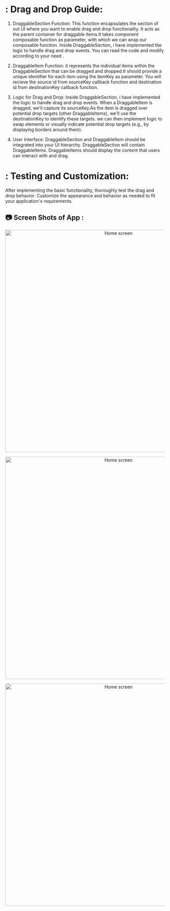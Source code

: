 # : Drag and Drop Guide:

1. DraggableSection Function: This function encapsulates the section of out UI where you want to enable drag and drop functionality. It acts as the parent container for draggable items.It takes component composable function as parameter, with which we can wrap our composable function. Inside DraggableSection, i have implemented the logic to handle drag and drop events. You can read the code and modify according to your need .

2. DraggableItem Function: it represents the individual items within the DraggableSection that can be dragged and dropped.It should provide a unique identifier for each item using the itemKey as parameter. You will recieve the source id from sourceKey callback function and destination id from destinationKey callback function.

3. Logic for Drag and Drop: Inside DraggableSection, i have implemented the logic to handle drag and drop events. When a DraggableItem is dragged, we'll capture its sourceKey.As the item is dragged over potential drop targets (other DraggableItems), we'll use the destinationKey to identify these targets. we can then implement logic to swap elements or visually indicate potential drop targets (e.g., by displaying borders around them).
4. User Interface: DraggableSection and DraggableItem should be integrated into your UI hierarchy. DraggableSection will contain DraggableItems. DraggableItems should display the content that users can interact with and drag.
# : Testing and Customization:

After implementing the basic functionality, thoroughly test the drag and drop behavior.
Customize the appearance and behavior as needed to fit your application's requirements.


## :camera: Screen Shots of App :
<p align="center">
    <img alt="Home screen" src="./ScreenShots/Screenshots 2024-03-24 at 2.09.52 PM.png" height = "700px"/>
</p>
<p align="center">
    <img alt="Home screen" src="./Screenshots/Screenshots 2024-03-24 at 2.10.03 PM.png" height = "700px"/>
</p>

<p align="center">
    <img alt="Home screen" src="./Screenshots/Screenshots 2024-03-24 at 2.10.03 PM.png" height = "700px"/>
</p>


